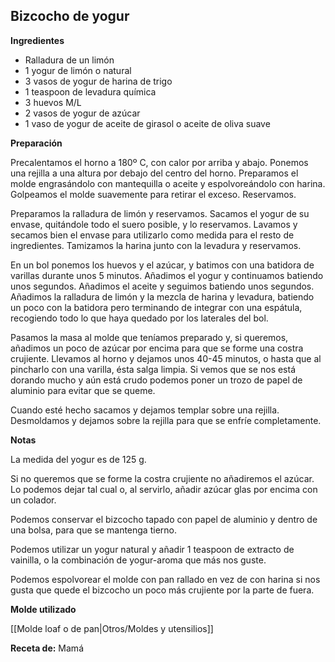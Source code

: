 ## Bizcocho de yogur

**Ingredientes**

- Ralladura de un limón
- 1 yogur de limón o natural
- 3 vasos de yogur de harina de trigo
- 1 teaspoon de levadura química
- 3 huevos M/L
- 2 vasos de yogur de azúcar
- 1 vaso de yogur de aceite de girasol o aceite de oliva suave

**Preparación**

Precalentamos el horno a 180º C, con calor por arriba y abajo. Ponemos una rejilla a una altura por debajo del centro del horno. Preparamos el molde engrasándolo con mantequilla o aceite y espolvoreándolo con harina. Golpeamos el molde suavemente para retirar el exceso. Reservamos.

Preparamos la ralladura de limón y reservamos. Sacamos el yogur de su envase, quitándole todo el suero posible, y lo reservamos. Lavamos y secamos bien el envase para utilizarlo como medida para el resto de ingredientes. Tamizamos la harina junto con la levadura y reservamos.

En un bol ponemos los huevos y el azúcar, y batimos con una batidora de varillas durante unos 5 minutos. Añadimos el yogur y continuamos batiendo unos segundos. Añadimos el aceite y seguimos batiendo unos segundos. Añadimos la ralladura de limón y la mezcla de harina y levadura, batiendo un poco con la batidora pero terminando de integrar con una espátula, recogiendo todo lo que haya quedado por los laterales del bol.

Pasamos la masa al molde que teníamos preparado y, si queremos, añadimos un poco de azúcar por encima para que se forme una costra crujiente. Llevamos al horno y dejamos unos 40-45 minutos, o hasta que al pincharlo con una varilla, ésta salga limpia. Si vemos que se nos está dorando mucho y aún está crudo podemos poner un trozo de papel de aluminio para evitar que se queme. 

Cuando esté hecho sacamos y dejamos templar sobre una rejilla. Desmoldamos y dejamos sobre la rejilla para que se enfríe completamente.

**Notas**

La medida del yogur es de 125 g.

Si no queremos que se forme la costra crujiente no añadiremos el azúcar. Lo podemos dejar tal cual o, al servirlo, añadir azúcar glas por encima con un colador.

Podemos conservar el bizcocho tapado con papel de aluminio y dentro de una bolsa, para que se mantenga tierno.

Podemos utilizar un yogur natural y añadir 1 teaspoon de extracto de vainilla, o la combinación de yogur-aroma que más nos guste.

Podemos espolvorear el molde con pan rallado en vez de con harina si nos gusta que quede el bizcocho un poco más crujiente por la parte de fuera.

**Molde utilizado**

[[Molde loaf o de pan|Otros/Moldes y utensilios]]

**Receta de:** Mamá